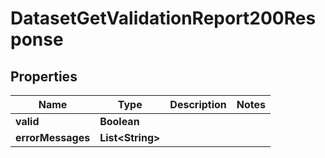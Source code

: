 

# DatasetGetValidationReport200Response


## Properties

| Name | Type | Description | Notes |
|------------ | ------------- | ------------- | -------------|
|**valid** | **Boolean** |  |  |
|**errorMessages** | **List&lt;String&gt;** |  |  |



